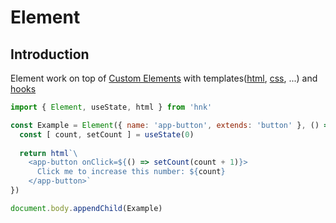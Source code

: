 # Element

## Introduction

Element work on top of [Custom Elements](https://developer.mozilla.org/en-US/docs/Web/Web_Components/Using_custom_elements) with templates([html](https://github.com/fkn48/hnk/tree/master/packages/html), [css](https://github.com/fkn48/hnk/tree/master/packages/css), ...) and [hooks](https://github.com/fkn48/hnk/tree/master/packages/hooks)

```js
import { Element, useState, html } from 'hnk'

const Example = Element({ name: 'app-button', extends: 'button' }, () => {
  const [ count, setCount ] = useState(0)
  
  return html`\
    <app-button onClick=${() => setCount(count + 1)}>
      Click me to increase this number: ${count}
    </app-button>`
})

document.body.appendChild(Example)
```
